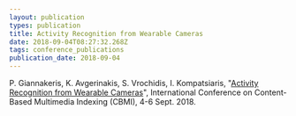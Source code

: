 ```yaml
---
layout: publication
types: publication
title: Activity Recognition from Wearable Cameras
date: 2018-09-04T08:27:32.268Z
tags: conference_publications
publication_date: 2018-09-04
---
```

P. Giannakeris, K. Avgerinakis, S. Vrochidis, I. Kompatsiaris, "[Activity Recognition from Wearable Cameras](https://ieeexplore.ieee.org/stamp/stamp.jsp?arnumber=8516553)", International Conference on Content-Based Multimedia Indexing (CBMI), 4-6 Sept. 2018.